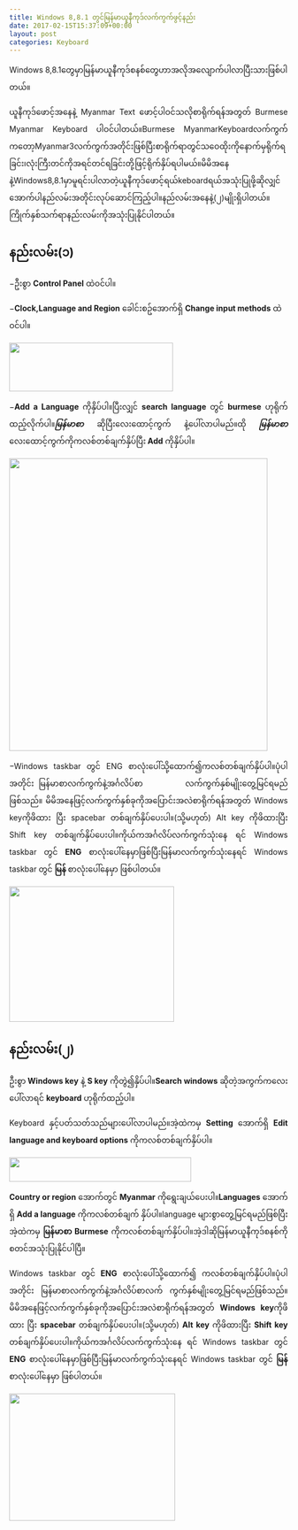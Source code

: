 ```yaml
---
title: Windows 8,8.1 တွင်မြန်မာယူနီကုဒ်လက်ကွက်ဖွင့်နည်း
date: 2017-02-15T15:37:09+00:00
layout: post
categories: Keyboard
---
```

Windows 8,8.1တွေမှာမြန်မာယူနီကုဒ်စနစ်တွေဟာအလိုအလျောက်ပါလာပြီးသားဖြစ်ပါတယ်။

<p style="text-align: justify;">
  ယူနီကုဒ်ဖောင့်အနေနဲ့ Myanmar Text ဖောင့်ပါဝင်သလိုစာရိုက်ရန်အတွတ် Burmese Myanmar Keyboard ပါဝင်ပါတယ်။Burmese MyanmarKeyboardလက်ကွက်ကတော့Myanmar3လက်ကွက်အတိုင်းဖြစ်ပြီးစာရိုက်ရာတွင်သဝေထိုးကိုနောက်မှရိုက်ရခြင်း၊လုံးကြီးတင်ကိုအရင်တင်ရခြင်းတို့ဖြင့်ရိုက်နှိပ်ရပါမယ်။မိမိအနေနဲ့Windows8,8.1မှာမူရင်းပါလာတဲ့ယူနီကုဒ်ဖောင့်ရယ်keboardရယ်အသုံးပြုဖို့ဆိုလျှင်အောက်ပါနည်လမ်းအတိုင်းလုပ်ဆောင်ကြည့်ပါ။နည်လမ်းအနေနဲ့(၂)မျိုးရှိပါတယ်။ကြိုက်နှစ်သက်ရာနည်းလမ်းကိုအသုံးပြုနိုင်ပါတယ်။
</p>

<h2 style="text-align: justify;">
  <strong>နည်းလမ်း(၁)</strong>
</h2>

−ဦးစွာ **Control Panel** ထဲဝင်ပါ။

−**Clock,Language and Region** ခေါင်းစဥ်အောက်ရှိ **Change input methods** ထဲဝင်ပါ။

<img loading="lazy" class="size-full wp-image-1595 aligncenter" src="http://localhost/wordpress/wp-content/uploads/2017/02/w81.png" alt="" width="296" height="88" /> 

<p style="text-align: justify;">
  −<strong>Add a Language</strong> ကိုနှိပ်ပါ။ပြီးလျှင် <strong>search language</strong> တွင် <strong>burmese</strong> ဟုရိုက်ထည့်လိုက်ပါ။<em><strong>မြန်မာစာ</strong></em> ဆိုပြီးလေးထောင့်ကွက် နဲ့ပေါ်လာပါမည်။ထို<em><strong> မြန်မာစာ </strong></em>လေးထောင့်ကွက်ကိုကလစ်တစ်ချက်နှိပ်ပြီး<strong> Add</strong> ကိုနှိပ်ပါ။
</p>

<img loading="lazy" class="size-full wp-image-1596 aligncenter" src="http://localhost/wordpress/wp-content/uploads/2017/02/w82.png" alt="" width="467" height="529" srcset="http://localhost/wordpress/wp-content/uploads/2017/02/w82.png 467w, http://localhost/wordpress/wp-content/uploads/2017/02/w82-265x300.png 265w" sizes="(max-width: 467px) 100vw, 467px" /> 

<p style="text-align: justify;">
  −Windows taskbar တွင် ENG စာလုံးပေါ်သို့ထောက်၍ကလစ်တစ်ချက်နှိပ်ပါ။ပုံပါအတိုင်း မြန်မာစာလက်ကွက်နဲ့အင်္ဂလိပ်စာ         လက်ကွက်နှစ်မျိုးတွေ့မြင်ရမည်ဖြစ်သည်။ မိမိအနေဖြင့်လက်ကွက်နှစ်ခုကိုအပြောင်းအလဲစာရိုက်ရန်အတွတ် Windows keyကိုဖိထား ပြီး spacebar တစ်ချက်နှိပ်ပေးပါ။(သို့မဟုတ်) Alt key ကိုဖိထားပြီး Shift key တစ်ချက်နှိပ်ပေးပါ။ကိုယ်ကအင်္ဂလိပ်လက်ကွက်သုံးနေ ရင် Windows taskbar တွင် <strong>ENG</strong> စာလုံးပေါ်နေမှာဖြစ်ပြီးမြန်မာလက်ကွက်သုံးနေရင် Windows taskbar တွင် <strong>မြန် </strong>စာလုံးပေါ်နေမှာ ဖြစ်ပါတယ်။
</p>

<img loading="lazy" class="size-full wp-image-1597 aligncenter" src="http://localhost/wordpress/wp-content/uploads/2017/02/w83.png" alt="" width="298" height="245" /> 

## **နည်းလမ်း(၂)**

<p style="text-align: justify;">
  ဦးစွာ<strong> Windows key</strong> နဲ့ <strong>S key</strong> ကိုတွဲ၍နှိပ်ပါ။<strong>Search windows</strong> ဆိုတဲ့အကွက်ကလေးပေါ်လာရင် <strong>keyboard</strong> ဟုရိုက်ထည့်ပါ။
</p>

<p style="text-align: justify;">
  Keyboard နှင့်ပတ်သတ်သည်များပေါ်လာပါမည်။အဲ့ထဲကမှ <strong>Setting</strong> အောက်ရှိ <strong>Edit language and keyboard options</strong> ကိုကလစ်တစ်ချက်နှိပ်ပါ။
</p>

<img loading="lazy" class="size-full wp-image-1615 aligncenter" src="http://localhost/wordpress/wp-content/uploads/2017/02/w1.png" alt="" width="329" height="44" srcset="http://localhost/wordpress/wp-content/uploads/2017/02/w1.png 329w, http://localhost/wordpress/wp-content/uploads/2017/02/w1-300x40.png 300w" sizes="(max-width: 329px) 100vw, 329px" /> 

<p style="text-align: justify;">
  <strong>Country or region</strong> အောက်တွင် <strong>Myanmar</strong> ကိုရွေးချယ်ပေးပါ။<strong>Languages</strong> အောက်ရှိ <strong>Add a language</strong> ကိုကလစ်တစ်ချက် နှိပ်ပါ။language များစွာတွေ့မြင်ရမည်ဖြစ်ပြီးအဲ့ထဲကမှ <strong>မြန်မာစာ Burmese</strong> ကိုကလစ်တစ်ချက်နှိပ်ပါ။အဲ့ဒါဆိုမြန်မာယူနီကုဒ်စနစ်ကို စတင်အသုံးပြုနိုင်ပါပြီ။
</p>

<p style="text-align: justify;">
  Windows taskbar တွင်<strong> ENG</strong> စာလုံးပေါ်သို့ထောက်၍ ကလစ်တစ်ချက်နှိပ်ပါ။ပုံပါအတိုင်း မြန်မာစာလက်ကွက်နဲ့အင်္ဂလိပ်စာလက် ကွက်နှစ်မျိုးတွေ့မြင်ရမည်ဖြစ်သည်။ မိမိအနေဖြင့်လက်ကွက်နှစ်ခုကိုအပြောင်းအလဲစာရိုက်ရန်အတွတ် <strong>Windows key</strong>ကိုဖိထား ပြီး <strong>spacebar</strong> တစ်ချက်နှိပ်ပေးပါ။(သို့မဟုတ်) <strong>Alt key</strong> ကိုဖိထားပြီး <strong>Shift key</strong> တစ်ချက်နှိပ်ပေးပါ။ကိုယ်ကအင်္ဂလိပ်လက်ကွက်သုံးနေ ရင် Windows taskbar တွင်<strong> ENG</strong> စာလုံးပေါ်နေမှာဖြစ်ပြီးမြန်မာလက်ကွက်သုံးနေရင် Windows taskbar တွင် <strong>မြန် </strong>စာလုံးပေါ်နေမှာ ဖြစ်ပါတယ်။
</p>

<img loading="lazy" class="size-full wp-image-1617 aligncenter" src="http://localhost/wordpress/wp-content/uploads/2017/02/w3.png" alt="" width="300" height="230" />